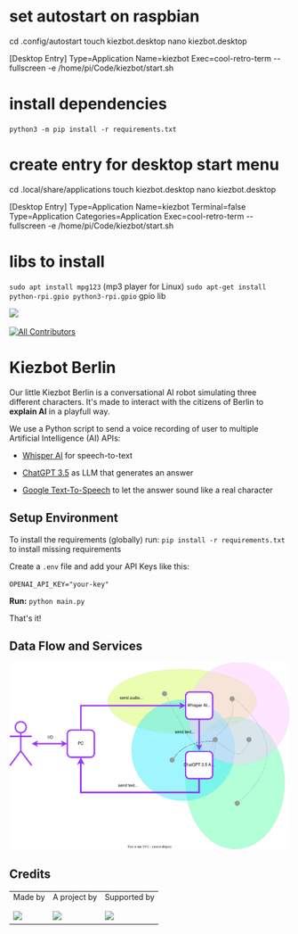 # set autostart on raspbian
cd .config/autostart
touch kiezbot.desktop
nano kiezbot.desktop

[Desktop Entry]
Type=Application
Name=kiezbot
Exec=cool-retro-term --fullscreen -e /home/pi/Code/kiezbot/start.sh

# install dependencies

`python3 -m pip install -r requirements.txt`

# create entry for desktop start menu
cd .local/share/applications
touch kiezbot.desktop
nano kiezbot.desktop

[Desktop Entry]
Type=Application
Name=kiezbot
Terminal=false
Type=Application
Categories=Application
Exec=cool-retro-term --fullscreen -e /home/pi/Code/kiezbot/start.sh

# libs to install
`sudo apt install mpg123` (mp3 player for Linux)
`sudo apt-get install python-rpi.gpio python3-rpi.gpio` gpio lib

![](https://img.shields.io/badge/Built%20with%20%E2%9D%A4%EF%B8%8F-at%20Technologiestiftung%20Berlin-blue)

<!-- ALL-CONTRIBUTORS-BADGE:START - Do not remove or modify this section -->

[![All Contributors](https://img.shields.io/badge/all_contributors-0-orange.svg?style=flat-square)](#contributors-)

<!-- ALL-CONTRIBUTORS-BADGE:END -->

# Kiezbot Berlin
Our little Kiezbot Berlin is a conversational AI robot simulating three different characters. It's made to interact with the citizens of Berlin to **explain AI** in a playfull way.

We use a Python script to send a voice recording of user to multiple Artificial Intelligence (AI) APIs:
- [Whisper AI](https://openai.com/research/whisper) for speech-to-text
- [ChatGPT 3.5](https://platform.openai.com/docs/models/gpt-3-5) as LLM that generates an answer

- [Google Text-To-Speech](https://cloud.google.com/text-to-speech) to let the answer sound like a real character


## Setup Environment
To install the requirements (globally) run:
`pip install -r requirements.txt` to install missing requirements

Create a `.env` file and add your API Keys like this:

`OPENAI_API_KEY="your-key"`

**Run:** `python main.py`

That's it!

## Data Flow and Services

![Data Flow and Services](./img/THE-robot.svg)


## Credits

<table>
  <tr>
    <td>
      Made by <a href="https://citylab-berlin.org/de/start/">
        <br />
        <br />
        <img width="200" src="https://citylab-berlin.org/wp-content/uploads/2021/05/citylab-logo.svg" />
      </a>
    </td>
    <td>
      A project by <a href="https://www.technologiestiftung-berlin.de/">
        <br />
        <br />
        <img width="150" src="https://citylab-berlin.org/wp-content/uploads/2021/05/tsb.svg" />
      </a>
    </td>
    <td>
      Supported by <a href="https://www.berlin.de/rbmskzl/">
        <br />
        <br />
        <img width="80" src="https://citylab-berlin.org/wp-content/uploads/2021/12/B_RBmin_Skzl_Logo_DE_V_PT_RGB-300x200.png" />
      </a>
    </td>
  </tr>
</table>
